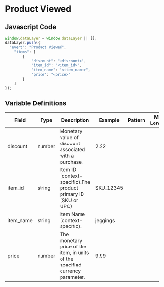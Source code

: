 # Product Viewed

### 

## Javascript Code
```js
window.dataLayer = window.dataLayer || [];
dataLayer.push({
  "event": "Product Viewed",
    "items": [
        {
            "discount": "<discount>",
            "item_id": "<item_id>",
            "item_name": "<item_name>",
            "price": "<price>"
        }
    ]
});
```

## Variable Definitions

|Field|Type|Description|Example|Pattern|Min Length|Max Length|Minimum|Maximum|Multiple Of|
| --- | --- | --- | --- | --- | --- | --- | --- | --- | --- |
|discount|number|Monetary value of discount associated with a purchase.|2.22|||||||
|item_id|string|Item ID \(context-specific\).The product primary ID \(SKU or UPC\) |SKU\_12345|||||||
|item_name|string|Item Name \(context-specific\).|jeggings|||||||
|price|number|The monetary price of the item, in units of the specified currency parameter.|9.99|||||||



